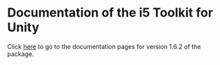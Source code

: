 # Documentation of the i5 Toolkit for Unity

Click [here](https://rwth-acis.github.io/i5-Toolkit-for-Unity/1.6.2/index.html) to go to the documentation pages for version 1.6.2 of the package.
